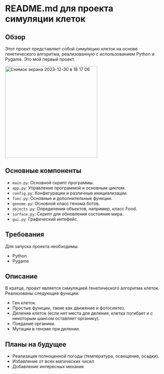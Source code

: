 # README.md для проекта симуляции клеток

## Обзор
Этот проект представляет собой симуляцию клеток на основе генетического алгоритма, реализованную с использованием Python и Pygame. Это мой первый проект.

<img width="300" alt="Снимок экрана 2023-12-30 в 18 17 06" src="https://github.com/PilotOfAsuka/CellLabPython/assets/150352161/86b87f0f-9ac3-44b9-9a6e-1331b09babe3">


## Основные компоненты
- `main.py`: Основной скрипт программы.
- `app.py`: Управление программой и основным циклом.
- `config.py`: Конфигурации и различные инициализации.
- `func.py`: Основные и дополнительные функции.
- `genome.py`: Основной класс генома ботов.
- `objects.py`: Определения объектов, например, класс Food.
- `surface.py`: Скрипт для обновления состояния мира.
- `gui.py`: Графический интефейс.


## Требования
Для запуска проекта необходимы:
- Python
- Pygame

## Описание
В кратце, проект является симуляцией генетического алгоритма клеток. Реализованы следующие функции:
- Ген клеток.
- Простые функции, такие как движение и фотосинтез.
- Деление клеток (если нет места для деления, клетка погибает и с некоторым шансом оставляет органику).
- Поедание органики.
- Мутации в геноме при делении.

## Планы на будущее
- Реализация полноценной погоды (температура, освещение, осадки).
- Избавление от всех магических чисел
- Добавление интересных механик
